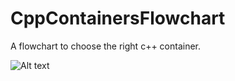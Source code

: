 # CppContainersFlowchart
A flowchart to choose the right c++ container.

![Alt text](./flowchart.svg)
